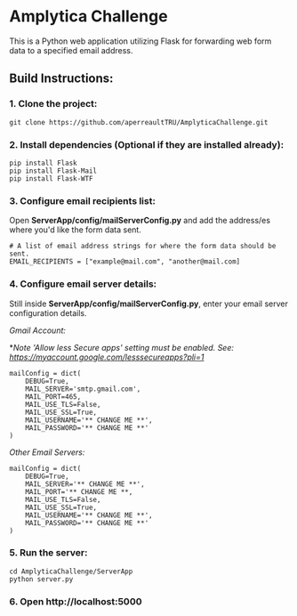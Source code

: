 # Amplytica Challenge 

This is a Python web application utilizing Flask for forwarding web form data to a specified email address. 


## Build Instructions: 


### 1. Clone the project:
```
git clone https://github.com/aperreaultTRU/AmplyticaChallenge.git
```

### 2. Install dependencies (Optional if they are installed already): 
```
pip install Flask
pip install Flask-Mail
pip install Flask-WTF
```
### 3. Configure email recipients list:
Open **ServerApp/config/mailServerConfig.py** and add the address/es where you'd like the form data sent.  

```
# A list of email address strings for where the form data should be sent.
EMAIL_RECIPIENTS = ["example@mail.com", "another@mail.com]
```

### 4. Configure email server details:
Still inside **ServerApp/config/mailServerConfig.py**, enter your email server configuration details.

*Gmail Account:* 

**Note 'Allow less Secure apps' setting must be enabled.
     See: https://myaccount.google.com/lesssecureapps?pli=1*
```
mailConfig = dict(
    DEBUG=True,
    MAIL_SERVER='smtp.gmail.com',
    MAIL_PORT=465,
    MAIL_USE_TLS=False,
    MAIL_USE_SSL=True,
    MAIL_USERNAME='** CHANGE ME **',
    MAIL_PASSWORD='** CHANGE ME **'
)
```
*Other Email Servers:* 
```
mailConfig = dict(
    DEBUG=True,
    MAIL_SERVER='** CHANGE ME **',
    MAIL_PORT='** CHANGE ME **,
    MAIL_USE_TLS=False,
    MAIL_USE_SSL=True,
    MAIL_USERNAME='** CHANGE ME **',
    MAIL_PASSWORD='** CHANGE ME **'
)
```

### 5. Run the server:
```
cd AmplyticaChallenge/ServerApp
python server.py
```

### 6. Open http://localhost:5000
